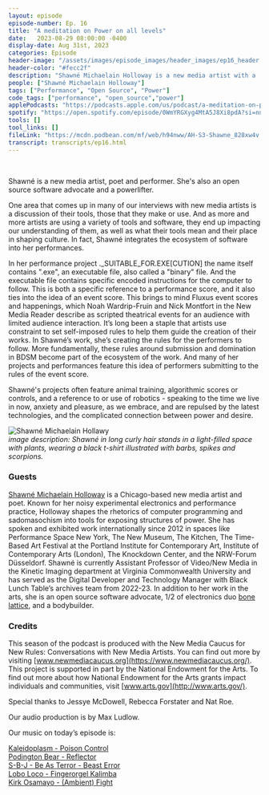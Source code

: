 ```yaml
---
layout: episode
episode-number: Ep. 16
title: "A meditation on Power on all levels"
date:   2023-08-29 08:00:00 -0400
display-date: Aug 31st, 2023
categories: Episode
header-image: "/assets/images/episode_images/header_images/ep16_header.jpg"
header-color: "#fecc2f"
description: "Shawné Michaelain Holloway is a new media artist with a 'noisy, experimental' practice. Her performances and practice make use of constraints, pain and pleasure, speaking to issues of power, both in private, intimate space as well as in the public sphere."
people: ["Shawné Michaelain Holloway"]
tags: ["Performance", "Open Source", "Power"]
code_tags: ["performance", "open_source","power"]
applePodcasts: "https://podcasts.apple.com/us/podcast/a-meditation-on-power-on-all-levels/id1536778522?i=1000626281577"
spotify: "https://open.spotify.com/episode/0WmYRGXyg4MtA5J8Xi8pdA?si=nn8iUzZ1TYK8J0j-DzxfXg"
tools: []
tool_links: []
fileLink: "https://mcdn.podbean.com/mf/web/h94nww/AH-S3-Shawne_828xw4v.mp3"
transcript: transcripts/ep16.html
---
```


<br>

Shawné is a new media artist, poet and performer. She's also an open source software advocate and a powerlifter. 

One area that comes up in many of our interviews with new media artists is a discussion of their tools, those that they make or use. And as more and more artists are using a variety of tools and software, they end up impacting our understanding of them, as well as what their tools mean and their place in shaping culture. In fact, Shawné integrates the ecosystem of software into her performances. 

In her performance project ._SUITABLE_FOR.EXE[CUTION] the name itself contains ".exe", an executable file, also called a "binary" file. And the executable file contains specific encoded instructions for the computer to follow. This is both a specific reference to a performance score, and it also ties into the idea of an event score. This brings to mind Fluxus event scores and happenings, which Noah Wardrip-Fruin and Nick Montfort in the New Media Reader describe as scripted theatrical events for an audience with limited audience interaction. It’s long been a staple that artists use constraint to set self-imposed rules to help them guide the creation of their works. In Shawné’s work, she’s creating the rules for the performers to follow. More fundamentally, these rules around submission and domination in BDSM become part of the ecosystem of the work. And many of her projects and performances feature this idea of performers submitting to the rules of the event score.  

Shawné's projects often feature animal training, algorithmic scores or controls, and a reference to or use of robotics - speaking to the time we live in now, anxiety and pleasure, as we embrace, and are repulsed by the latest technologies, and the complicated connection between power and desire.

![Shawné Michaelain Hollawy]({{site.baseurl}}/assets/images/shawne.jpg)  
*image description: Shawné in long curly hair stands in a light-filled space with plants, wearing a black t-shirt illustrated with barbs, spikes and scorpions.*

### Guests

<a href="https://shawnemichaelainholloway.com/" class="nameTag">Shawné Michaelain Holloway</a> is a Chicago-based new media artist and poet. Known for her noisy experimental electronics and performance practice, Holloway shapes the rhetorics of computer programming and sadomasochism into tools for exposing structures of power. She has spoken and exhibited work internationally since 2012 in spaces like Performance Space New York, The New Museum, The Kitchen, The Time-Based Art Festival at the Portland Institute for Contemporary Art, Institute of Contemporary Arts (London), The Knockdown Center, and the NRW-Forum Düsseldorf. Shawné is currently Assistant Professor of Video/New Media in the Kinetic Imaging department at Virginia Commonwealth University and has served as the Digital Developer and Technology Manager with Black Lunch Table’s archives team from 2022-23. In addition to her work in the arts, she is an open source software advocate, 1/2 of electronics duo [bone lattice](http://www.bonelattice.net/), and a bodybuilder. 

### Credits

This season of the podcast is produced with the New Media Caucus for New Rules: Conversations with New Media Artists. You can find out more by visiting [www.newmediacaucus.org](https://www.newmediacaucus.org/). This project is supported in part by the National Endowment for the Arts. To find out more about how National Endowment for the Arts grants impact individuals and communities, visit [www.arts.gov](http://www.arts.gov/). 

Special thanks to Jessye McDowell, Rebecca Forstater and Nat Roe. 

Our audio production is by Max Ludlow. 

Our music on today’s episode is:

[Kaleidoplasm - Poison Control](https://freemusicarchive.org/music/kaleidoplasm/poison-control/poison-control/)  
[Podington Bear - Reflector](https://freemusicarchive.org/music/Podington_Bear/Ambient/Reflector)  
[S-B-J - Be As Terror - Beast Error](https://freemusicarchive.org/music/SBJ/Singles_1952/S-B-J_-_03_-__Be_As_Terror_-_Beast_Error/)  
[Lobo Loco - Fingerorgel Kalimba](https://freemusicarchive.org/music/Lobo_Loco/worldmusic-experiments/fingerorgel-kalimba-id-1994/)  
[Kirk Osamayo - (Ambient) Fight](https://freemusicarchive.org/music/kirk-osamayo/season-one/ambient-fight/)  

